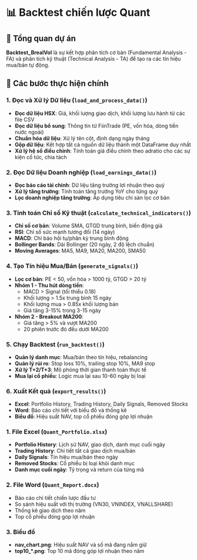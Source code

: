 # 📊 Backtest chiến lược Quant

## 🎯 Tổng quan dự án

**Backtest_BrealVol** là sự kết hợp phân tích cơ bản (Fundamental Analysis - FA) và phân tích kỹ thuật (Technical Analysis - TA) để tạo ra các tín hiệu mua/bán tự động.

## 🚀 Các bước thực hiện chính

### 1. **Đọc và Xử lý Dữ liệu** (`load_and_process_data()`)
- **Đọc dữ liệu HSX**: Giá, khối lượng giao dịch, khối lượng lưu hành từ các file CSV
- **Đọc dữ liệu bổ sung**: Thông tin từ FiinTrade (PE, vốn hóa, dòng tiền nước ngoài)
- **Chuẩn hóa dữ liệu**: Xử lý tên cột, định dạng ngày tháng
- **Gộp dữ liệu**: Kết hợp tất cả nguồn dữ liệu thành một DataFrame duy nhất
- **Xử lý hệ số điều chỉnh**: Tính toán giá điều chỉnh theo adratio cho các sự kiện cổ tức, chia tách

### 2. **Đọc Dữ liệu Doanh nghiệp** (`load_earnings_data()`)
- **Đọc báo cáo tài chính**: Dữ liệu tăng trưởng lợi nhuận theo quý
- **Xử lý tăng trưởng**: Tính toán tăng trưởng YoY cho từng quý
- **Lọc doanh nghiệp tăng trưởng**: Áp dụng tiêu chí sàn lọc cơ bản

### 3. **Tính toán Chỉ số Kỹ thuật** (`calculate_technical_indicators()`)
- **Chỉ số cơ bản**: Volume SMA, GTGD trung bình, biến động giá
- **RSI**: Chỉ số sức mạnh tương đối (14 ngày)
- **MACD**: Chỉ báo hội tụ/phân kỳ trung bình động
- **Bollinger Bands**: Dải Bollinger (20 ngày, 2 độ lệch chuẩn)
- **Moving Averages**: MA5, MA9, MA20, MA200, SMA50

### 4. **Tạo Tín hiệu Mua/Bán** (`generate_signals()`)
- **Lọc cơ bản**: PE < 50, vốn hóa > 1000 tỷ, GTGD > 20 tỷ
- **Nhóm 1 - Thu hút dòng tiền**:
  - MACD > Signal (tối thiểu 0.18)
  - Khối lượng > 1.5x trung bình 15 ngày
  - Khối lượng mua > 0.85x khối lượng bán
  - Giá tăng 3-15% trong 3-15 ngày
- **Nhóm 2 - Breakout MA200**:
  - Giá tăng > 5% và vượt MA200
  - 20 phiên trước đó đều dưới MA200

### 5. **Chạy Backtest** (`run_backtest()`)
- **Quản lý danh mục**: Mua/bán theo tín hiệu, rebalancing
- **Quản lý rủi ro**: Stop loss 10%, trailing stop 10%, MA9 stop
- **Xử lý T+2/T+3**: Mô phỏng thời gian thanh toán thực tế
- **Mua lại cổ phiếu**: Logic mua lại sau 10-60 ngày bị loại

### 6. **Xuất Kết quả** (`export_results()`)
- **Excel**: Portfolio History, Trading History, Daily Signals, Removed Stocks
- **Word**: Báo cáo chi tiết với biểu đồ và thống kê
- **Biểu đồ**: Hiệu suất NAV, top cổ phiếu đóng góp lợi nhuận

### 1. **File Excel** (`Quant_Portfolio.xlsx`)
- **Portfolio History**: Lịch sử NAV, giao dịch, danh mục cuối ngày
- **Trading History**: Chi tiết tất cả giao dịch mua/bán
- **Daily Signals**: Tín hiệu mua/bán theo ngày
- **Removed Stocks**: Cổ phiếu bị loại khỏi danh mục
- **Danh mục cuối ngày**: Tỷ trọng và return của từng mã

### 2. **File Word** (`Quant_Report.docx`)
- Báo cáo chi tiết chiến lược đầu tư
- So sánh hiệu suất với thị trường (VN30, VNINDEX, VNALLSHARE)
- Thống kê giao dịch theo năm
- Top cổ phiếu đóng góp lợi nhuận

### 3. **Biểu đồ**
- **nav_chart.png**: Hiệu suất NAV và số mã đang nắm giữ
- **top10_*.png**: Top 10 mã đóng góp lợi nhuận theo năm


